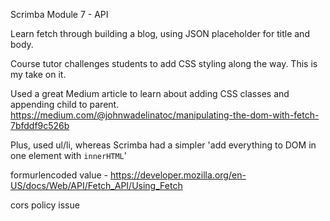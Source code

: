 Scrimba Module 7 - API

Learn fetch through building a blog, using JSON placeholder for title and body.

Course tutor challenges students to add CSS styling along the way. This is my take on it.

Used a great Medium article to learn about adding CSS classes and appending child to parent.
https://medium.com/@johnwadelinatoc/manipulating-the-dom-with-fetch-7bfddf9c526b

Plus, used ul/li, whereas Scrimba had a simpler 'add everything to DOM in one element with `innerHTML`'


formurlencoded value - https://developer.mozilla.org/en-US/docs/Web/API/Fetch_API/Using_Fetch

cors policy issue